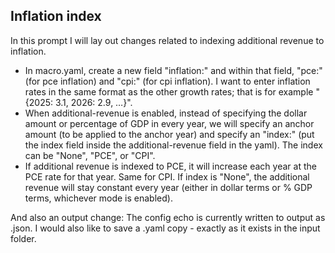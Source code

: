 ## Inflation index

In this prompt I will lay out changes related to indexing additional revenue to inflation.

- In macro.yaml, create a new field "inflation:" and within that field, "pce:" (for pce inflation) and "cpi:" (for cpi inflation). I want to enter inflation rates in the same format as the other growth rates; that is for example "{2025: 3.1, 2026: 2.9, …}". 
- When additional-revenue is enabled, instead of specifying the dollar amount or percentage of GDP in every year, we will specify an anchor amount (to be applied to the anchor year) and specify an "index:" (put the index field inside the additional-revenue field in the yaml). The index can be "None", "PCE", or "CPI".
- If additional revenue is indexed to PCE, it will increase each year at the PCE rate for that year. Same for CPI. If index is "None", the additional revenue will stay constant every year (either in dollar terms or % GDP terms, whichever mode is enabled).

And also an output change: The config echo is currently written to output as .json. I would also like to save a .yaml copy - exactly as it exists in the input folder.